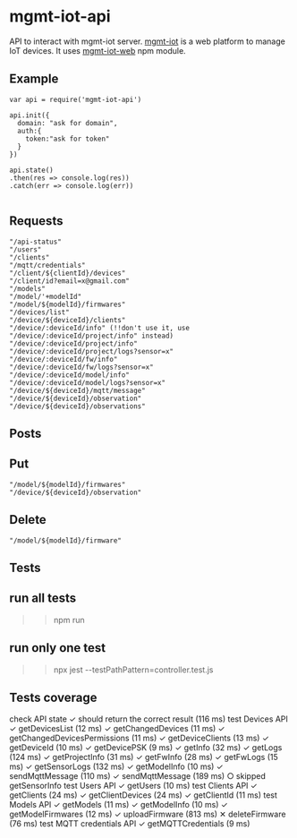 # mgmt-iot-api

API to interact with mgmt-iot server.
[mgmt-iot](https://github.com/zimbora/mgmt-iot-demo) is a web platform to manage IoT devices. It uses [mgmt-iot-web](https://github.com/zimbora/mgmt-iot-web) npm module.

## Example

```
var api = require('mgmt-iot-api')

api.init({
  domain: "ask for domain",
  auth:{
    token:"ask for token"
  }
})

api.state()
.then(res => console.log(res))
.catch(err => console.log(err))


```
## Requests

	"/api-status"
	"/users"
	"/clients"
	"/mqtt/credentials"
	"/client/${clientId}/devices"
	"/client/id?email=x@gmail.com"
	"/models"
	"/model/'+modelId"
	"/model/${modelId}/firmwares"
	"/devices/list"
	"/device/${deviceId}/clients"
	"/device/:deviceId/info" (!!don't use it, use "/device/:deviceId/project/info" instead)
	"/device/:deviceId/project/info"
	"/device/:deviceId/project/logs?sensor=x"
	"/device/:deviceId/fw/info"
	"/device/:deviceId/fw/logs?sensor=x"
	"/device/:deviceId/model/info"
	"/device/:deviceId/model/logs?sensor=x"
	"/device/${deviceId}/mqtt/message" 
	"/device/${deviceId}/observation"
	"/device/${deviceId}/observations" 

## Posts

## Put
	"/model/${modelId}/firmwares"
	"/device/${deviceId}/observation"

## Delete
	"/model/${modelId}/firmware"

## Tests

## run all tests
  >> npm run

## run only one test
  >> npx jest --testPathPattern=controller.test.js

## Tests coverage

 check API state
    ✓ should return the correct result (116 ms)
  test Devices API
    ✓ getDevicesList (12 ms)
    ✓ getChangedDevices (11 ms)
    ✓ getChangedDevicesPermissions (11 ms)
    ✓ getDeviceClients (13 ms)
    ✓ getDeviceId (10 ms)
    ✓ getDevicePSK (9 ms)
    ✓ getInfo (32 ms)
    ✓ getLogs (124 ms)
    ✓ getProjectInfo (31 ms)
    ✓ getFwInfo (28 ms)
    ✓ getFwLogs (15 ms)
    ✓ getSensorLogs (132 ms)
    ✓ getModelInfo (10 ms)
    ✓ sendMqttMessage (110 ms)
    ✓ sendMqttMessage (189 ms)
    ○ skipped getSensorInfo
  test Users API
    ✓ getUsers (10 ms)
  test Clients API
    ✓ getClients (24 ms)
    ✓ getClientDevices (24 ms)
    ✓ getClientId (11 ms)
  test Models API
    ✓ getModels (11 ms)
    ✓ getModelInfo (10 ms)
    ✓ getModelFirmwares (12 ms)
    ✓ uploadFirmware (813 ms)
    ✕ deleteFirmware (76 ms)
  test MQTT credentials API
    ✓ getMQTTCredentials (9 ms)
